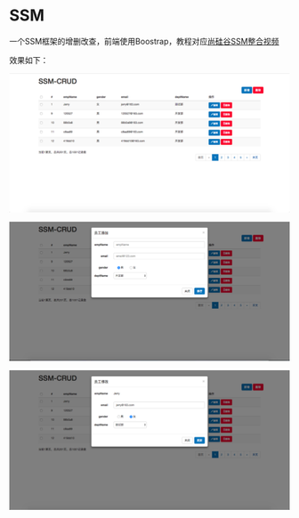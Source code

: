 # SSM

一个SSM框架的增删改查，前端使用Boostrap，教程对应[尚硅谷SSM整合视频](https://ke.qq.com/course/203446)

效果如下：

![查](https://github.com/windzencoder/SSM/blob/master/screenshot/1.png)

![增](https://github.com/windzencoder/SSM/blob/master/screenshot/2.png)

![改](https://github.com/windzencoder/SSM/blob/master/screenshot/3.png)
